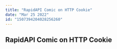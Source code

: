 ```yaml
---
title: "RapidAPI Comic on HTTP Cookie"
date: "Mar 25 2022"
id: "1507394204028256260"
---
```


## RapidAPI Comic on HTTP Cookie
